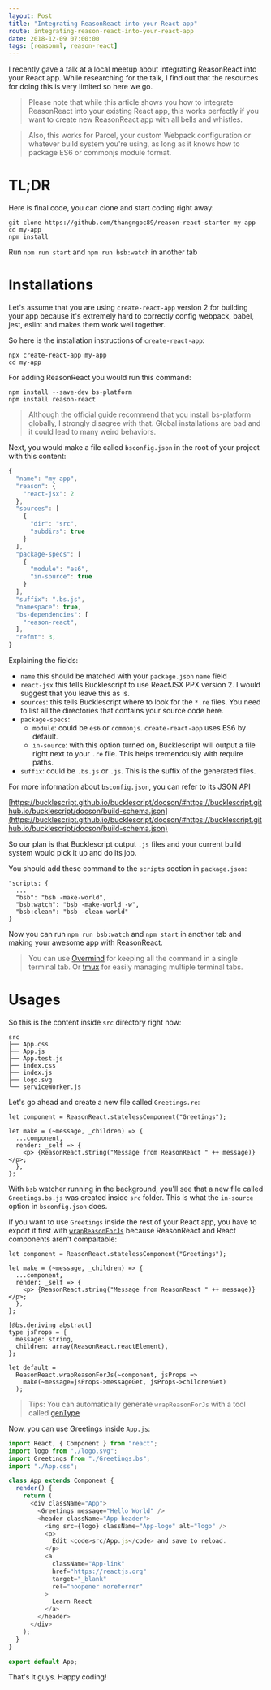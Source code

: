```yaml
---
layout: Post
title: "Integrating ReasonReact into your React app"
route: integrating-reason-react-into-your-react-app
date: 2018-12-09 07:00:00
tags: [reasonml, reason-react]
---
```


I recently gave a talk at a local meetup about integrating ReasonReact into your React app. While researching for the talk, I find out that the resources for doing this is very limited so here we go.

> Please note that while this article shows you how to integrate ReasonReact into your existing React app, this works perfectly if you want to create new ReasonReact app with all bells and whistles.

> Also, this works for Parcel, your custom Webpack configuration or whatever build system you're using, as long as it knows how to package ES6 or commonjs module format.

# TL;DR

Here is final code, you can clone and start coding right away:

```
git clone https://github.com/thangngoc89/reason-react-starter my-app
cd my-app
npm install
```

Run `npm run start` and `npm run bsb:watch` in another tab

# Installations

Let's assume that you are using `create-react-app` version 2 for building your app because it's extremely hard to correctly config webpack, babel, jest, eslint and makes them work well together. 

So here is the installation instructions of `create-react-app`:

```
npx create-react-app my-app
cd my-app
```

For adding ReasonReact you would run this command:

```
npm install --save-dev bs-platform
npm install reason-react
```

> Although the official guide recommend that you install bs-platform globally, I strongly disagree with that. Global installations are bad and it could lead to many weird behaviors.

Next, you would make a file called `bsconfig.json` in the root of your project with this content:

```js
{
  "name": "my-app",
  "reason": {
    "react-jsx": 2
  },
  "sources": [
    {
      "dir": "src",
      "subdirs": true
    }
  ],
  "package-specs": [
    {
      "module": "es6",
      "in-source": true
    }
  ],
  "suffix": ".bs.js",
  "namespace": true,
  "bs-dependencies": [
    "reason-react",
  ],
  "refmt": 3,
}
```

Explaining the fields:

- `name` this should be matched with your `package.json` `name` field
- `react-jsx` this tells Bucklescript to use ReactJSX PPX version 2. I would suggest that you leave this as is.
- `sources`: this tells Bucklescript where to look for the `*.re` files. You need to list all the directories that contains your source code here.
- `package-specs`: 
  + `module`: could be `es6` or `commonjs`. `create-react-app` uses ES6 by default.
  + `in-source`: with this option turned on, Bucklescript will output a file right next to your `.re` file. This helps tremendously with require paths.
- `suffix`: could be `.bs.js` or `.js`. This is the suffix of the generated files. 

For more information about `bsconfig.json`, you can refer to its JSON API 

[https://bucklescript.github.io/bucklescript/docson/#https://bucklescript.github.io/bucklescript/docson/build-schema.json](https://bucklescript.github.io/bucklescript/docson/#https://bucklescript.github.io/bucklescript/docson/build-schema.json)

So our plan is that Bucklescript output `.js` files and your current build system would pick it up and do its job. 

You should add these command to the `scripts` section in `package.json`:

```
"scripts: {
  ...
  "bsb": "bsb -make-world",
  "bsb:watch": "bsb -make-world -w",
  "bsb:clean": "bsb -clean-world"
}
```

Now you can run `npm run bsb:watch` and `npm start` in another tab and making your awesome app with ReasonReact.

> You can use [Overmind](https://evilmartians.com/chronicles/introducing-overmind-and-hivemind) for keeping all the command in a single terminal tab. Or [tmux](https://github.com/tmux/tmux) for easily managing multiple terminal tabs.

# Usages

So this is the content inside `src` directory right now:

```
src
├── App.css
├── App.js
├── App.test.js
├── index.css
├── index.js
├── logo.svg
└── serviceWorker.js
```

Let's go ahead and create a new file called `Greetings.re`:

```reason
let component = ReasonReact.statelessComponent("Greetings");

let make = (~message, _children) => {
  ...component,
  render: _self => {
    <p> {ReasonReact.string("Message from ReasonReact " ++ message)} </p>;
  },
};
```

With `bsb` watcher running in the background, you'll see that a new file called `Greetings.bs.js` was created inside `src` folder. This is what the `in-source` option in `bsconfig.json` does. 

If you want to use `Greetings` inside the rest of your React app, you have to export it first with [`wrapReasonForJs`](https://reasonml.github.io/reason-react/docs/en/interop#reactjs-using-reasonreact) because ReasonReact and React components aren't compaitable:

```reason
let component = ReasonReact.statelessComponent("Greetings");

let make = (~message, _children) => {
  ...component,
  render: _self => {
    <p> {ReasonReact.string("Message from ReasonReact " ++ message)} </p>;
  },
};

[@bs.deriving abstract]
type jsProps = {
  message: string,
  children: array(ReasonReact.reactElement),
};

let default =
  ReasonReact.wrapReasonForJs(~component, jsProps =>
    make(~message=jsProps->messageGet, jsProps->childrenGet)
  );
```

> Tips: You can automatically generate `wrapReasonForJs` with a tool called [genType](https://github.com/cristianoc/genType)

Now, you can use Greetings inside `App.js`:

```js
import React, { Component } from "react";
import logo from "./logo.svg";
import Greetings from "./Greetings.bs";
import "./App.css";

class App extends Component {
  render() {
    return (
      <div className="App">
        <Greetings message="Hello World" />
        <header className="App-header">
          <img src={logo} className="App-logo" alt="logo" />
          <p>
            Edit <code>src/App.js</code> and save to reload.
          </p>
          <a
            className="App-link"
            href="https://reactjs.org"
            target="_blank"
            rel="noopener noreferrer"
          >
            Learn React
          </a>
        </header>
      </div>
    );
  }
}

export default App;
```

That's it guys. Happy coding!

